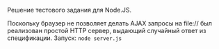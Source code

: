 Решение тестового задания для Node.JS.

Поскольку браузер не позволяет делать AJAX запросы на file:// был реализован простой HTTP сервер, выдающий случайный ответ из спецификации.
Запуск:
`node server.js`